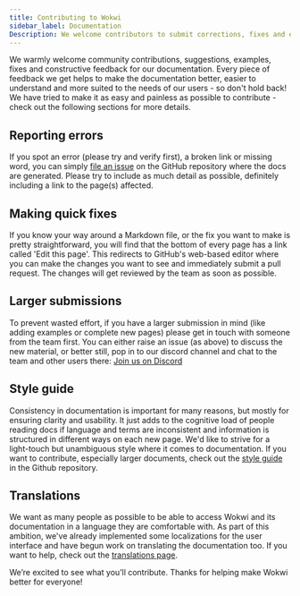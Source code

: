 ```yaml
---
title: Contributing to Wokwi
sidebar_label: Documentation
Description: We welcome contributors to submit corrections, fixes and examples to any of our documentation pages.
---
```


We warmly welcome community contributions, suggestions, examples, fixes and constructive feedback for our documentation. Every piece of feedback we get helps to make the documentation better, easier to understand and more suited to the needs of our users - so don't hold back! We have tried to make it as easy and painless as possible to contribute - check out the following sections for more details.

## Reporting errors

If you spot an error (please try and verify first), a broken link or missing word, you can simply [file an issue](https://github.com/wokwi/wokwi-docs/issues/new) on the GitHub repository where the docs are generated. Please try to include as much detail as possible, definitely including a link to the page(s) affected.

## Making quick fixes

If you know your way around a Markdown file, or the fix you want to make is pretty straightforward, you will find that the bottom of every page has a link called 'Edit this page'. This redirects to GitHub's web-based editor where you can make the changes you want to see and immediately submit a pull request. The changes will get reviewed by the team as soon as possible.

## Larger submissions

To prevent wasted effort, if you have a larger submission in mind (like adding examples or complete new pages) please get in touch with someone from the team first. You can either raise an issue (as above) to discuss the new material, or better still, pop in to our discord channel and chat to the team and other users there: [Join us on Discord](https://wokwi.com/discord)

## Style guide

Consistency in documentation is important for many reasons, but mostly for ensuring clarity and usability. It just adds to the cognitive load of people reading docs if language and terms are inconsistent and information is structured in different ways on each new page. We'd like to strive for a light-touch but unambiguous style where it comes to documentation. If you want to contribute, especially larger documents, check out the [style guide](https://github.com/wokwi/wokwi-docs/blob/main/style-guide.md) in the Github repository.

## Translations

We want as many people as possible to be able to access Wokwi and its documentation in a language they are comfortable with. As part of this ambition, we've already implemented some localizations for the user interface and have begun work on translating the documentation too. If you want to help, check out the [translations page](/contributing/translating).

We’re excited to see what you’ll contribute. Thanks for helping make Wokwi better for everyone!
